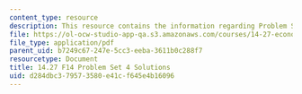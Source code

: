 ```yaml
---
content_type: resource
description: This resource contains the information regarding Problem Set 4 Solutions.
file: https://ol-ocw-studio-app-qa.s3.amazonaws.com/courses/14-27-economics-and-e-commerce-fall-2014/d284dbc379573580e41cf645e4b16096_MIT14_27F14_pset4_sol.pdf
file_type: application/pdf
parent_uid: b7249c67-247e-5cc3-eeba-3611b0c288f7
resourcetype: Document
title: 14.27 F14 Problem Set 4 Solutions
uid: d284dbc3-7957-3580-e41c-f645e4b16096
---
```

